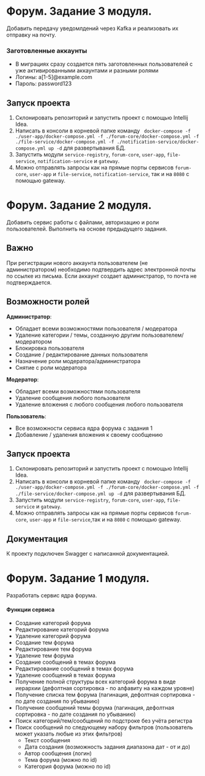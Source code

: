 # Форум. Задание 3 модуля.
Добавить передачу уведомлдений через Kafka и реализовать их отправку на почту.

### Заготовленные аккаунты
* В миграциях сразу создается пять заготовленных пользователей с уже активированными аккаунтами и разными ролями
* Логины: a[1-5]@example.com
* Пароль: password123

## Запуск проекта
1. Склонировать репозиторий и запустить проект с помощью Intellij Idea.
2. Написать в консоли в корневой папке команду ``` docker-compose -f ./user-app/docker-compose.yml -f ./forum-core/docker-compose.yml -f ./file-service/docker-compose.yml -f ./notification-service/docker-compose.yml up -d``` для развертывания БД.
3. Запустить модули ```service-registry```, ```forum-core```, ```user-app```, ```file-service```, ```notification-service```  и ```gateway```.
4. Можно отправлять запросы как на прямые порты сервисов ```forum-core```,  ```user-app``` и ```file-service```, ```notification-service```, так и на ```8080``` с помощью gateway.

# Форум. Задание 2 модуля.
Добавить сервис работы с файлами, авторизацию и роли пользователей. Выполнить на основе предыдущего задания.
## Важно
При регистрации нового аккаунта пользователем (не администратором) необходимо подтвердить адрес электронной почты по ссылке из письма. Если аккаунт создает администратор, то почта не подтверждается.

## Возможности ролей

**Администратор**:
* Обладает всеми возможностями пользователя / модератора
* Удаление категории / темы, созданную другим пользователем/модератором
* Блокировка пользователя
* Создание / редактирование данных пользователя
* Назначение роли модератора/администратора
* Снятие с роли модератора

**Модератор**:
* Обладает всеми возможностями пользователя
* Удаление сообщения любого пользователя
* Удаление вложения с любого сообщения любого пользователя

**Пользователь**:
* Все возможности сервиса ядра форума с задания 1
* Добавление / удаления вложения к своему сообщению

## Запуск проекта
1. Склонировать репозиторий и запустить проект с помощью Intellij Idea.
2.  Написать в консоли в корневой папке команду ``` docker-compose -f ./user-app/docker-compose.yml -f ./forum-core/docker-compose.yml -f ./file-service/docker-compose.yml up -d``` для развертывания БД.
3. Запустить модули ```service-registry```, ```forum-core```, ```user-app```, ```file-service```  и ```gateway```.
4. Можно отправлять запросы как на прямые порты сервисов ```forum-core```,  ```user-app``` и ```file-service```,так и на ```8080``` с помощью gateway.

## Документация
К проекту подключен Swagger с написанной документацией.

# Форум. Задание 1 модуля.
Разработать сервис ядра форума.

#### Функции сервиса

- Создание категорий форума
- Редактирование категорий форума
- Удаление категорий форума
- Создание тем форума
- Редактирование тем форума
- Удаление тем форума
- Создание сообщений в темах форума
- Редактирование сообщений в темах форума
- Удаление сообщений в темах форума
- Получение полной структуры всех категорий форума в виде иерархии (дефолтная сортировка - по алфавиту на каждом уровне)
- Получение списка тем форума (пагинация, дефолтная сортировка - по дате создания по убыванию)
- Получение сообщений темы форума (пагинация, дефолтная сортировка - по дате создания по убыванию)
- Поиск категорий/тем/сообщений по подстроке без учёта регистра
- Поиск сообщений по следующему набору фильтров (пользователь может указать любые из этих фильтров)
    - Текст сообщения
    - Дата создания (возможность задания диапазона дат - от и до)
    - Автор сообщения (логин)
    - Тема форума (можно по id)
    - Категория форума (можно по id)
